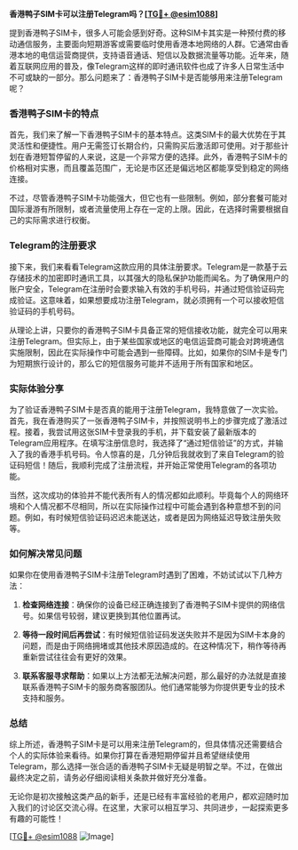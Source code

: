 **香港鸭子SIM卡可以注册Telegram吗？[[TG💪+ @esim1088](https://t.me/s/esim1088)]**

提到香港鸭子SIM卡，很多人可能会感到好奇。这种SIM卡其实是一种预付费的移动通信服务，主要面向短期游客或需要临时使用香港本地网络的人群。它通常由香港本地的电信运营商提供，支持语音通话、短信以及数据流量等功能。近年来，随着互联网应用的普及，像Telegram这样的即时通讯软件也成了许多人日常生活中不可或缺的一部分。那么问题来了：香港鸭子SIM卡是否能够用来注册Telegram呢？

### 香港鸭子SIM卡的特点

首先，我们来了解一下香港鸭子SIM卡的基本特点。这类SIM卡的最大优势在于其灵活性和便捷性。用户无需签订长期合约，只需购买后激活即可使用。对于那些计划在香港短暂停留的人来说，这是一个非常方便的选择。此外，香港鸭子SIM卡的价格相对实惠，而且覆盖范围广，无论是市区还是偏远地区都能享受到稳定的网络连接。

不过，尽管香港鸭子SIM卡功能强大，但它也有一些限制。例如，部分套餐可能对国际漫游有所限制，或者流量使用上存在一定的上限。因此，在选择时需要根据自己的实际需求进行权衡。

### Telegram的注册要求

接下来，我们来看看Telegram这款应用的具体注册要求。Telegram是一款基于云存储技术的加密即时通讯工具，以其强大的隐私保护功能而闻名。为了确保用户的账户安全，Telegram在注册时会要求输入有效的手机号码，并通过短信验证码完成验证。这意味着，如果想要成功注册Telegram，就必须拥有一个可以接收短信验证码的手机号码。

从理论上讲，只要你的香港鸭子SIM卡具备正常的短信接收功能，就完全可以用来注册Telegram。但实际上，由于某些国家或地区的电信运营商可能会对跨境通信实施限制，因此在实际操作中可能会遇到一些障碍。比如，如果你的SIM卡是专门为短期旅行设计的，那么它的短信服务可能并不适用于所有国家和地区。

### 实际体验分享

为了验证香港鸭子SIM卡是否真的能用于注册Telegram，我特意做了一次实验。首先，我在香港购买了一张香港鸭子SIM卡，并按照说明书上的步骤完成了激活过程。接着，我尝试用这张SIM卡登录我的手机，并下载安装了最新版本的Telegram应用程序。在填写注册信息时，我选择了“通过短信验证”的方式，并输入了我的香港手机号码。令人惊喜的是，几分钟后我就收到了来自Telegram的验证码短信！随后，我顺利完成了注册流程，并开始正常使用Telegram的各项功能。

当然，这次成功的体验并不能代表所有人的情况都如此顺利。毕竟每个人的网络环境和个人情况都不尽相同，所以在实际操作过程中可能会遇到各种意想不到的问题。例如，有时候短信验证码迟迟未能送达，或者是因为网络延迟导致注册失败等。

### 如何解决常见问题

如果你在使用香港鸭子SIM卡注册Telegram时遇到了困难，不妨试试以下几种方法：

1. **检查网络连接**：确保你的设备已经正确连接到了香港鸭子SIM卡提供的网络信号。如果信号较弱，建议更换到其他位置再试。
   
2. **等待一段时间后再尝试**：有时候短信验证码发送失败并不是因为SIM卡本身的问题，而是由于网络拥堵或其他技术原因造成的。在这种情况下，稍作等待再重新尝试往往会有更好的效果。

3. **联系客服寻求帮助**：如果以上方法都无法解决问题，那么最好的办法就是直接联系香港鸭子SIM卡的服务商客服团队。他们通常能够为你提供更专业的技术支持和服务。

### 总结

综上所述，香港鸭子SIM卡是可以用来注册Telegram的，但具体情况还需要结合个人的实际体验来看待。如果你打算在香港短期停留并且希望继续使用Telegram，那么选择一张合适的香港鸭子SIM卡无疑是明智之举。不过，在做出最终决定之前，请务必仔细阅读相关条款并做好充分准备。

无论你是初次接触这类产品的新手，还是已经有丰富经验的老用户，都欢迎随时加入我们的讨论区交流心得。在这里，大家可以相互学习、共同进步，一起探索更多有趣的可能性！

[[TG💪+ @esim1088](https://t.me/s/esim1088) ![Image](https://i.postimg.cc/4NQfJmqS/Snipaste-2025-05-13-00-14-12.png)]